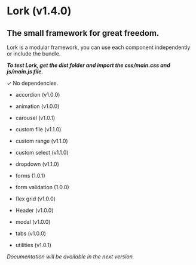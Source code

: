 # Lork (v1.4.0)

## The small framework for great freedom.

Lork is a modular framework, you can use each component independently or include the bundle.

**_To test Lork, get the dist folder and import the css/main.css and js/main.js file._**

✓ No dependencies.

- accordion (v1.0.0)

- animation (v1.0.0)

- carousel (v1.0.1)

- custom file (v1.1.0)

- custom range (v1.1.0)

- custom select (v1.1.0)

- dropdown (v1.1.0)

- forms (1.0.1)

- form validation (1.0.0)

- flex grid (v1.0.0)

- Header (v1.0.0)

- modal (v1.0.0)

- tabs (v1.0.0)

- utilities (v1.0.1)

_Documentation will be available in the next version._
